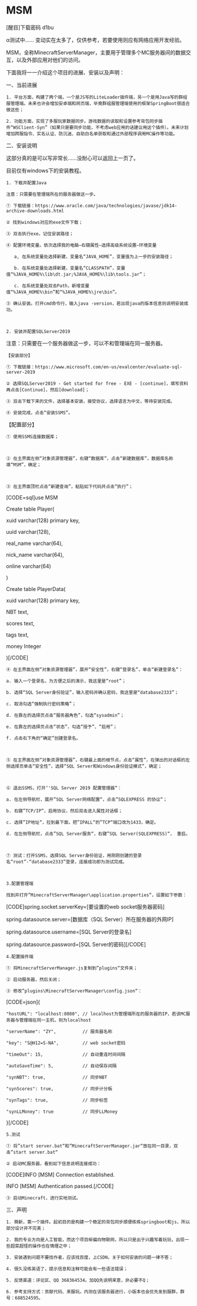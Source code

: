 # MSM
[醒目]下载密码 d1bu

α测试中...... 变动实在太多了，仅供参考，若要使用则应有网络应用开发经验。



MSM，全称MinecraftServerManager，主要用于管理多个MC服务器间的数据交互，以及外部应用对他们的访问。

下面我将一一介绍这个项目的进展、安装以及声明：



一、当前进展

    1. 平台方面，构建了两个端，一个是JS写的LiteLoader插件端，另一个是用Java写的群组服管理端。未来也许会增加安卓端和网页端，毕竟群组服管理端使用的框架SpringBoot很适合做这些；

    2. 功能方面，实现了多服玩家数据同步。游戏数据的读取和设置参考背包同步插件“WSClient-Syn”（如果只是要同步功能，不考虑web应用的话建议用这个插件）。未来计划增加跨服指令、实名认证、防沉迷、自助白名单获取和通过外部程序调用MC操作等功能。





二、安装说明

这部分真的是可以写非常长......没耐心可以返回上一页了。

目前仅有windows下的安装教程。



    1. 下载并配置Java

    注意：只需要在管理端所在的服务器做这一步。

    ① 下载链接：https://www.oracle.com/java/technologies/javase/jdk14-archive-downloads.html

    ② 找到windows对应的exe文件下载；

    ③ 双击执行exe，记住安装路径；

    ④ 配置环境变量。依次选择我的电脑—右键属性—选择高级系统设置—环境变量

       a, 在系统变量处选择新建，变量名“JAVA_HOME”，变量值为上一步的安装路径；

       b. 在系统变量处选择新建，变量名“CLASSPATH”，变量值“%JAVA_HOME%\lib\dt.jar;%JAVA_HOME%\lib\tools.jar”；

       c. 在系统变量处双击Path，新增变量值“%JAVA_HOME%\bin”和“%JAVA_HOME%\jre\bin”。

    ⑤ 确认安装。打开cmd命令行，输入java -version，若出现java的版本信息则说明安装成功。



    2. 安装并配置SQLServer2019

   注意：只需要在一个服务器做这一步，可以不和管理端在同一服务器。

    【安装部分】

    ① 下载链接：https://www.microsoft.com/en-us/evalcenter/evaluate-sql-server-2019

    ② 选择SQLServer2019 - Get started for free - EXE - [continue]，填写资料再点击[Continue]，然后[download]；

    ③ 双击下载下来的文件，选择基本安装，接受协议，选择语言为中文，等待安装完成。

    ④ 安装完成，点击“安装SSMS”。



   【配置部分】



    ① 使用SSMS连接数据库；



    ② 在主界面左侧“对象资源管理器”，右键“数据库”，点击“新建数据库”，数据库名称填“MSM”，确定；



    ③ 在主界面顶栏点击“新建查询”，粘贴如下代码并点击“执行”；



[CODE=sql]use MSM

Create table Player(

xuid varchar(128) primary key,

uuid varchar(128),

real_name varchar(64),

nick_name varchar(64),

online varchar(64)

)

Create table PlayerData(

xuid varchar(128) primary key,

NBT text,

scores text,

tags text,

money Integer

)[/CODE]



    ④ 在主界面左侧“对象资源管理器”，展开“安全性”，右键“登录名”，单击“新建登录名”：

    a. 输入一个登录名，为方便之后的演示，我这里是“root”；

    b. 选择“SQL Server身份验证”，输入密码并确认密码，我这里是“database2333”；

    c. 取消勾选“强制执行密码策略”；

    d. 在靠左的选择页点击“服务器角色”，勾选“sysadmin”；

    e. 在靠左的选择页点击“状态”，勾选“授予”、“启用”；

    f. 点击右下角的“确定”创建登录名。



    ⑤ 在主界面左侧“对象资源管理器”，右键最上面的根节点，点击“属性”，在弹出的对话框的左侧选择页单击“安全性”，选择“SQL Server和Windows身份验证模式”，确定；



    ⑥ 退出SSMS，打开‘'SQL Server 2019 配置管理器“：

    a. 在左侧导航栏，展开”SQL Server网络配置“，点击”SQLEXPRESS 的协议“；

    b. 右键”TCP/IP“，启用协议，然后双击进入属性对话框；

    c. 选择”IP地址“，拉到最下面，把”IPALL“的”TCP“端口改为1433，确定。

    d. 在左侧导航栏，点击”SQL Server服务“，右键”SQL Server(SQLEXPRESS)“， 重启。



    ⑦ 测试：打开SSMS，选择SQL Server身份验证，用刚刚创建的登录名“root”-“database2333”登录，连接成功即为测试完成。



    3.配置管理端

    找到并打开”MinecraftServerManager\application.properties“，设置如下参数：

 

[CODE]spring.socket.serverKey=[要设置的web socket服务器密码]

spring.datasource.server=[数据库（SQL Server）所在服务器的外网IP]

spring.datasource.username=[SQL Server的登录名]

spring.datasource.password=[SQL Server的密码][/CODE]



    4.配置插件端

    ① 将MinecraftServerManager.js复制到”plugins“文件夹；

    ② 启动服务器，然后关闭；

    ③ 修改”plugins\MinecraftServerManager\config.json“：

[CODE=json]{

    "hostURL": "localhost:8080", // localhost为管理端所在的服务器的IP，若该MC服务器与管理端在同一主机，则为localhost

    "serverName": "ZY",          // 服务器名称

    "key": "S@H12=S-NA",         // web socket密码

    "timeOut": 15,               // 自动重连时间间隔

    "autoSaveTime": 5,           // 自动保存间隔

    "synNBT": true,              // 同步NBT

    "synScores": true,           // 同步计分板

    "synTags": true,             // 同步标签

    "synLLMoney": true           // 同步LLMoney

}[/CODE]



    5.测试

    ① 将”start server.bat“和”MinecraftServerManager.jar“放在同一目录，双击”start server.bat“

    ② 启动MC服务器，看到如下信息说明连接成功：

[CODE]INFO [MSM] Connection established.

INFO [MSM] Authentication passed.[/CODE]

    ③ 启动Minecraft，进行实地测试。



三、声明

    1. 萌新，第一个插件。起初目的是构建一个稳定的背包同步顺便练练springboot和js，所以部分设计并不完美；

    2. 我的专业方向是人工智能，而这个项目嘛偏向物联网，所以只是出于兴趣写着玩玩，出现一些超菜超怪的操作也在情理之中；

    3. 安装遇到问题不要找作者，应该找百度，上CSDN，关于如何安装的问题一律不答；

    4. 很久没练英语了，提示信息和注释可能会有一些语法错误；

    5. 反馈渠道：评论区、QQ 368364534。加QQ先说明来意，非必要不Q；

    6. 参考支持方式：贡献代码、来服玩。内测在该服务器进行，小版本也会优先发到服群，群号：688524595。

